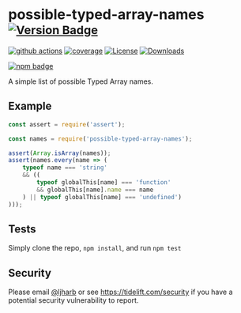 # possible-typed-array-names <sup>[![Version Badge][npm-version-svg]][package-url]</sup>

[![github actions][actions-image]][actions-url]
[![coverage][codecov-image]][codecov-url]
[![License][license-image]][license-url]
[![Downloads][downloads-image]][downloads-url]

[![npm badge][npm-badge-png]][package-url]

A simple list of possible Typed Array names.

## Example

```js
const assert = require('assert');

const names = require('possible-typed-array-names');

assert(Array.isArray(names));
assert(names.every(name => (
    typeof name === 'string'
    && ((
        typeof globalThis[name] === 'function'
        && globalThis[name].name === name
    ) || typeof globalThis[name] === 'undefined')
)));
```

## Tests

Simply clone the repo, `npm install`, and run `npm test`

## Security

Please email [@ljharb](https://github.com/ljharb) or see <https://tidelift.com/security> if you have a potential security vulnerability to report.

[package-url]: https://npmjs.org/package/possible-typed-array-names
[npm-version-svg]: https://versionbadg.es/ljharb/possible-typed-array-names.svg
[npm-badge-png]: https://nodei.co/npm/possible-typed-array-names.png?downloads=true&stars=true
[license-image]: https://img.shields.io/npm/l/possible-typed-array-names.svg
[license-url]: LICENSE
[downloads-image]: https://img.shields.io/npm/dm/possible-typed-array-names.svg
[downloads-url]: https://npm-stat.com/charts.html?package=possible-typed-array-names
[codecov-image]: https://codecov.io/gh/ljharb/possible-typed-array-names/branch/main/graphs/badge.svg
[codecov-url]: https://app.codecov.io/gh/ljharb/possible-typed-array-names/
[actions-image]: https://img.shields.io/endpoint?url=https://github-actions-badge-u3jn4tfpocch.runkit.sh/ljharb/possible-typed-array-names
[actions-url]: https://github.com/ljharb/possible-typed-array-names/actions
